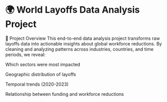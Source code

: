 # 🌍 World Layoffs Data Analysis Project
  📌 Project Overview
This end-to-end data analysis project transforms raw layoffs data into actionable insights about global workforce reductions. By cleaning and analyzing patterns across industries, countries, and time periods, we reveal:

Which sectors were most impacted

Geographic distribution of layoffs

Temporal trends (2020-2023)

Relationship between funding and workforce reductions
